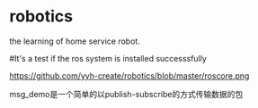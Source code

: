 # robotics
the learning of home service robot.

#It's a test if the ros system is installed successsfully 

https://github.com/yyh-create/robotics/blob/master/roscore.png

msg_demo是一个简单的以publish-subscribe的方式传输数据的包


